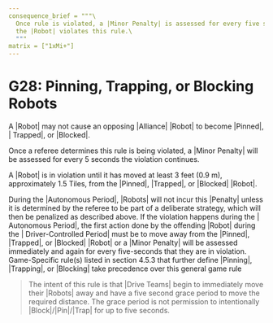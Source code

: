 ```yaml
---
consequence_brief = """\
  Once rule is violated, a |Minor Penalty| is assessed for every five seconds \
  the |Robot| violates this rule.\
  """
matrix = ["1xMi+"]
---
```


# G28: Pinning, Trapping, or Blocking Robots

A |Robot| may not cause an opposing |Alliance| |Robot| to become |Pinned|, |
Trapped|, or |Blocked|.

Once a referee determines this rule is being violated, a |Minor Penalty| will be
assessed for every 5 seconds the violation continues.

A |Robot| is in violation until it has moved at least 3 feet (0.9 m),
approximately 1.5 Tiles, from the |Pinned|, |Trapped|, or |Blocked| |Robot|.

During the |Autonomous Period|, |Robots| will not incur this |Penalty| unless
it is determined by the referee to be part of a deliberate strategy, which will
then be penalized as described above. If the violation happens during the |
Autonomous Period|, the first action done by the offending |Robot| during the |
Driver-Controlled Period| must be to move away from the |Pinned|, |Trapped|, or
|Blocked| |Robot| or a |Minor Penalty| will be assessed immediately and again
for every five-seconds that they are in violation. Game-Specific rule(s) listed
in section 4.5.3 that further define |Pinning|, |Trapping|, or |Blocking| take
precedence over this general game rule

> The intent of this rule is that |Drive Teams| begin to immediately move their
|Robots| away and have a five second grace period to move the required distance.
The grace period is not permission to intentionally |Block|/|Pin|/|Trap| for up
to five seconds.

